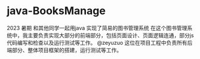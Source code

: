 # java-BooksManage
2023 暑期 和其他同学一起用java 实现了简易的图书管理系统
在这个图书管理系统中，我主要负责实现大部分的前端部分，包括页面设计、页面逻辑连通，部分js代码编写和检查以及运行测试等工作。
@zeyuzuo 这位在项目工程中负责所有后端部分、整体项目框架的搭建，运行测试等工作。
